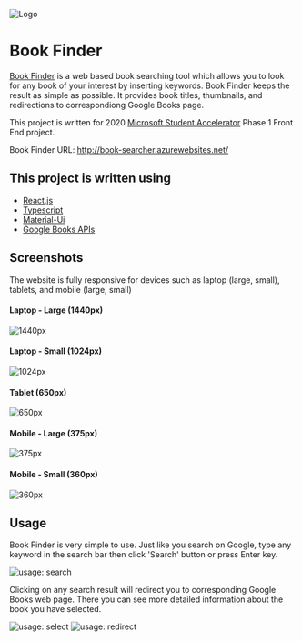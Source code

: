 ![Logo](./images/Logo.PNG)

# Book Finder

[Book Finder](http://book-searcher.azurewebsites.net/) is a web based book searching tool which allows you to look for any book of your interest by inserting keywords. Book Finder keeps the result as simple as possible. It provides book titles, thumbnails, and redirections to correspondiong Google Books page. 

This project is written for 2020 [Microsoft Student Accelerator] Phase 1 Front End project.

Book Finder URL: http://book-searcher.azurewebsites.net/

## This project is written using
- [React.js]
- [Typescript]
- [Material-Ui]
- [Google Books APIs]

## Screenshots
The website is fully responsive for devices such as laptop (large, small), tablets, and mobile (large, small)

#### Laptop - Large (1440px)
![1440px](./images/Laptop-large-1440px.PNG)

#### Laptop - Small (1024px)
![1024px](./images/Laptop-small-1024px.PNG)

#### Tablet (650px)
![650px](./images/Tablet-650px.PNG)

#### Mobile - Large (375px)
![375px](./images/Mobile-large-375px.PNG)

#### Mobile - Small (360px)
![360px](./images/Mobile-small-360px.PNG)

## Usage
Book Finder is very simple to use. Just like you search on Google, type any keyword in the search bar then click 'Search' button or press Enter key.

![usage: search](./images/Usage_1.PNG)

Clicking on any search result will redirect you to corresponding Google Books web page. There you can see more detailed information about the book you have selected.

![usage: select](./images/Usage_2.PNG)
![usage: redirect](./images/Usage_3.PNG)

[Microsoft Student Accelerator]: https://nzmsa.netlify.app/MSAProgramme
[Typescript]: https://www.typescriptlang.org/
[React.js]: https://reactjs.org/
[Material-Ui]: https://material-ui.com/
[Google Books APIs]: https://developers.google.com/books
